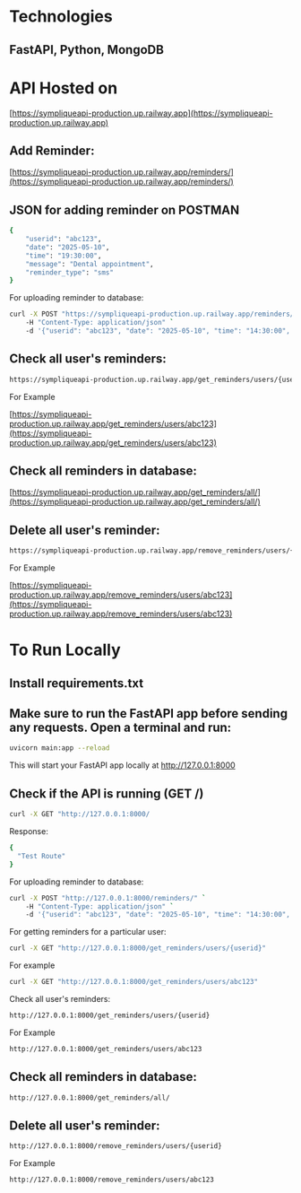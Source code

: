 # Technologies

##  FastAPI, Python, MongoDB

# API Hosted on
[https://sympliqueapi-production.up.railway.app](https://sympliqueapi-production.up.railway.app)

## Add Reminder:
[https://sympliqueapi-production.up.railway.app/reminders/](https://sympliqueapi-production.up.railway.app/reminders/)

## JSON for adding reminder on POSTMAN
```bash
{
    "userid": "abc123",
    "date": "2025-05-10", 
    "time": "19:30:00", 
    "message": "Dental appointment", 
    "reminder_type": "sms"
}
```
For uploading reminder to database:
```bash
curl -X POST "https://sympliqueapi-production.up.railway.app/reminders/" `
    -H "Content-Type: application/json" `
    -d '{"userid": "abc123", "date": "2025-05-10", "time": "14:30:00", "message": "Doctor appointment", "reminder_type": "email"}'
```

## Check all user's reminders:
```bash
https://sympliqueapi-production.up.railway.app/get_reminders/users/{userid}
```
For Example

[https://sympliqueapi-production.up.railway.app/get_reminders/users/abc123](https://sympliqueapi-production.up.railway.app/get_reminders/users/abc123)

## Check all reminders in database:

[https://sympliqueapi-production.up.railway.app/get_reminders/all/](https://sympliqueapi-production.up.railway.app/get_reminders/all/)

## Delete all user's reminder:
```bash
https://sympliqueapi-production.up.railway.app/remove_reminders/users/{userid}
```
For Example

[https://sympliqueapi-production.up.railway.app/remove_reminders/users/abc123](https://sympliqueapi-production.up.railway.app/remove_reminders/users/abc123)

# To Run Locally
## Install requirements.txt
## Make sure to run the FastAPI app before sending any requests. Open a terminal and run:

```bash
uvicorn main:app --reload
```

This will start your FastAPI app locally at http://127.0.0.1:8000

## Check if the API is running (GET /)

```bash
curl -X GET "http://127.0.0.1:8000/
```

Response:
```bash
{
  "Test Route"
}
```

For uploading reminder to database:

```bash
curl -X POST "http://127.0.0.1:8000/reminders/" `
    -H "Content-Type: application/json" `
    -d '{"userid": "abc123", "date": "2025-05-10", "time": "14:30:00", "message": "Doctor appointment", "reminder_type": "email"}'
```

For getting reminders for a particular user:
```bash
curl -X GET "http://127.0.0.1:8000/get_reminders/users/{userid}"
```
For example
```bash
curl -X GET "http://127.0.0.1:8000/get_reminders/users/abc123"
```

Check all user's reminders:
```bash
http://127.0.0.1:8000/get_reminders/users/{userid}
```
For Example
```bash
http://127.0.0.1:8000/get_reminders/users/abc123
```

## Check all reminders in database:

```bash
http://127.0.0.1:8000/get_reminders/all/
```

## Delete all user's reminder:
```bash
http://127.0.0.1:8000/remove_reminders/users/{userid}
```
For Example
```bash
http://127.0.0.1:8000/remove_reminders/users/abc123
```
